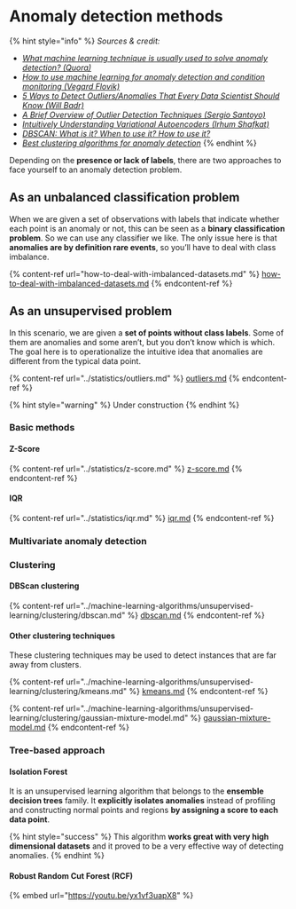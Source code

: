# Anomaly detection methods

{% hint style="info" %}
_Sources & credit:_

* [_What machine learning technique is usually used to solve anomaly detection? (Quora)_](https://www.quora.com/What-machine-learning-technique-is-usually-used-to-solve-anomaly-detection)
* [_How to use machine learning for anomaly detection and condition monitoring (Vegard Flovik)_](https://towardsdatascience.com/how-to-use-machine-learning-for-anomaly-detection-and-condition-monitoring-6742f82900d7)
* [_5 Ways to Detect Outliers/Anomalies That Every Data Scientist Should Know (Will Badr)_](https://towardsdatascience.com/5-ways-to-detect-outliers-that-every-data-scientist-should-know-python-code-70a54335a623)
* [_A Brief Overview of Outlier Detection Techniques (Sergio Santoyo)_](https://towardsdatascience.com/a-brief-overview-of-outlier-detection-techniques-1e0b2c19e561)
* [_Intuitively Understanding Variational Autoencoders (Irhum Shafkat)_](https://towardsdatascience.com/intuitively-understanding-variational-autoencoders-1bfe67eb5daf)
* [_DBSCAN: What is it? When to use it? How to use it?_](https://medium.com/@elutins/dbscan-what-is-it-when-to-use-it-how-to-use-it-8bd506293818)
* [_Best clustering algorithms for anomaly detection_](https://towardsdatascience.com/best-clustering-algorithms-for-anomaly-detection-d5b7412537c8)
{% endhint %}

Depending on the **presence or lack of labels**, there are two approaches to face yourself to an anomaly detection problem.

## As an unbalanced classification problem

When we are given a set of observations with labels that indicate whether each point is an anomaly or not, this can be seen as a **binary classification problem**. So we can use any classifier we like. The only issue here is that **anomalies are by definition rare events**, so you’ll have to deal with class imbalance.

{% content-ref url="how-to-deal-with-imbalanced-datasets.md" %}
[how-to-deal-with-imbalanced-datasets.md](how-to-deal-with-imbalanced-datasets.md)
{% endcontent-ref %}

## As an unsupervised problem

In this scenario, we are given a **set of points without class labels**. Some of them are anomalies and some aren’t, but you don’t know which is which. The goal here is to operationalize the intuitive idea that anomalies are different from the typical data point.

{% content-ref url="../statistics/outliers.md" %}
[outliers.md](../statistics/outliers.md)
{% endcontent-ref %}

{% hint style="warning" %}
Under construction
{% endhint %}

### Basic methods

#### Z-Score

{% content-ref url="../statistics/z-score.md" %}
[z-score.md](../statistics/z-score.md)
{% endcontent-ref %}

#### IQR

{% content-ref url="../statistics/iqr.md" %}
[iqr.md](../statistics/iqr.md)
{% endcontent-ref %}

### Multivariate anomaly detection&#xD;

### Clustering

#### DBScan clustering

{% content-ref url="../machine-learning-algorithms/unsupervised-learning/clustering/dbscan.md" %}
[dbscan.md](../machine-learning-algorithms/unsupervised-learning/clustering/dbscan.md)
{% endcontent-ref %}

#### Other clustering techniques

These clustering techniques may be used to detect instances that are far away from clusters.

{% content-ref url="../machine-learning-algorithms/unsupervised-learning/clustering/kmeans.md" %}
[kmeans.md](../machine-learning-algorithms/unsupervised-learning/clustering/kmeans.md)
{% endcontent-ref %}

{% content-ref url="../machine-learning-algorithms/unsupervised-learning/clustering/gaussian-mixture-model.md" %}
[gaussian-mixture-model.md](../machine-learning-algorithms/unsupervised-learning/clustering/gaussian-mixture-model.md)
{% endcontent-ref %}

### Tree-based approach

#### Isolation Forest

It is an unsupervised learning algorithm that belongs to the **ensemble decision trees** family. It **explicitly isolates anomalies** instead of profiling and constructing normal points and regions **by assigning a score to each data point**.

{% hint style="success" %}
This algorithm **works great with very high dimensional datasets** and it proved to be a very effective way of detecting anomalies.
{% endhint %}

#### Robust Random Cut Forest (RCF)

{% embed url="https://youtu.be/yx1vf3uapX8" %}

